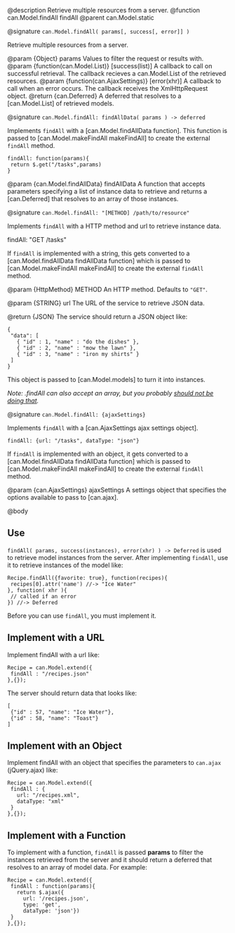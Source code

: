 @description Retrieve multiple resources from a server.
@function can.Model.findAll findAll
@parent can.Model.static

@signature `can.Model.findAll( params[, success[, error]] )`

Retrieve multiple resources from a server.

@param {Object} params Values to filter the request or results with.
@param {function(can.Model.List)} [success(list)] A callback to call on successful retrieval. The callback recieves
a can.Model.List of the retrieved resources.
@param {function(can.AjaxSettings)} [error(xhr)] A callback to call when an error occurs. The callback receives the
XmlHttpRequest object.
@return {can.Deferred} A deferred that resolves to a [can.Model.List] of retrieved models.


@signature `can.Model.findAll: findAllData( params ) -> deferred`

Implements `findAll` with a [can.Model.findAllData function]. This function
is passed to [can.Model.makeFindAll makeFindAll] to create the external
`findAll` method.

```
findAll: function(params){
 return $.get("/tasks",params)
}
```

@param {can.Model.findAllData} findAllData A function that accepts parameters
specifying a list of instance data to retrieve and returns a [can.Deferred]
that resolves to an array of those instances.

@signature `can.Model.findAll: "[METHOD] /path/to/resource"`

Implements `findAll` with a HTTP method and url to retrieve instance data.

   findAll: "GET /tasks"

If `findAll` is implemented with a string, this gets converted to
a [can.Model.findAllData findAllData function]
which is passed to [can.Model.makeFindAll makeFindAll] to create the external
`findAll` method.

@param {HttpMethod} METHOD An HTTP method. Defaults to `"GET"`.

@param {STRING} url The URL of the service to retrieve JSON data.

@return {JSON} The service should return a JSON object like:

```
{
 "data": [
   { "id" : 1, "name" : "do the dishes" },
   { "id" : 2, "name" : "mow the lawn" },
   { "id" : 3, "name" : "iron my shirts" }
 ]
}
```

This object is passed to [can.Model.models] to turn it into instances.

_Note: .findAll can also accept an array, but you
probably [should not be doing that](http://haacked.com/archive/2008/11/20/anatomy-of-a-subtle-json-vulnerability.aspx)._


@signature `can.Model.findAll: {ajaxSettings}`

Implements `findAll` with a [can.AjaxSettings ajax settings object].

```
findAll: {url: "/tasks", dataType: "json"}
```

If `findAll` is implemented with an object, it gets converted to
a [can.Model.findAllData findAllData function]
which is passed to [can.Model.makeFindAll makeFindAll] to create the external
`findAll` method.

@param {can.AjaxSettings} ajaxSettings A settings object that
specifies the options available to pass to [can.ajax].

@body

## Use

`findAll( params, success(instances), error(xhr) ) -> Deferred` is used to retrieve model
instances from the server. After implementing `findAll`, use it to retrieve instances of the model
like:

```
Recipe.findAll({favorite: true}, function(recipes){
 recipes[0].attr('name') //-> "Ice Water"
}, function( xhr ){
 // called if an error
}) //-> Deferred
```

Before you can use `findAll`, you must implement it.

## Implement with a URL

Implement findAll with a url like:

```
Recipe = can.Model.extend({
 findAll : "/recipes.json"
},{});
```

The server should return data that looks like:

```
[
 {"id" : 57, "name": "Ice Water"},
 {"id" : 58, "name": "Toast"}
]
```

## Implement with an Object

Implement findAll with an object that specifies the parameters to
`can.ajax` (jQuery.ajax) like:

```
Recipe = can.Model.extend({
 findAll : {
   url: "/recipes.xml",
   dataType: "xml"
 }
},{});
```

## Implement with a Function

To implement with a function, `findAll` is passed __params__ to filter
the instances retrieved from the server and it should return a
deferred that resolves to an array of model data. For example:

```
Recipe = can.Model.extend({
 findAll : function(params){
   return $.ajax({
     url: '/recipes.json',
     type: 'get',
     dataType: 'json'})
 }
},{});
```

